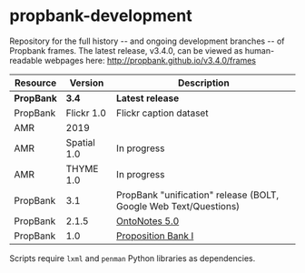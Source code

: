 # propbank-development
Repository for the full history -- and ongoing development branches -- of Propbank frames. The latest release, v3.4.0, can be viewed as human-readable webpages here: http://propbank.github.io/v3.4.0/frames

| Resource  | Version | Description |
| ------------- | ------------- | ------------- |
| **PropBank**  | **3.4**  | **Latest release** |
| PropBank  | Flickr 1.0  | Flickr caption dataset |
| AMR  | 2019  |  |
| AMR  | Spatial 1.0  | In progress |
| AMR  | THYME 1.0  | In progress |
| PropBank  | 3.1  | PropBank "unification" release (BOLT, Google Web Text/Questions)|
| PropBank  | 2.1.5  | [OntoNotes 5.0](https://catalog.ldc.upenn.edu/LDC2013T19) |
| PropBank  | 1.0  | [Proposition Bank I](https://catalog.ldc.upenn.edu/LDC2004T14) |

Scripts require `lxml` and `penman` Python libraries as dependencies.
